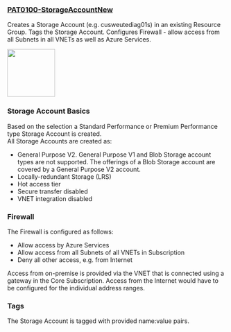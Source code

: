 ### [PAT0100-StorageAccountNew](https://raw.githubusercontent.com/fbodmer/AzureGovernance/master/PAT0100-StorageAccountNew.ps1)

Creates a Storage Account (e.g. cusweutediag01s) in an existing Resource Group. Tags the Storage Account.
Configures Firewall - allow access from all Subnets in all VNETs as well as Azure Services.

<img src="https://github.com/fbodmer/AzureGovernance/wiki/Runbooks/PAT0100.png" width="110">

### Storage Account Basics
Based on the selection a Standard Performance or Premium Performance type Storage Account is created.<br/>
All Storage Accounts are created as:<br/>
* General Purpose V2. General Purpose V1 and Blob Storage account types are not supported. The offerings of a Blob Storage account are covered by a General Purpose V2 account. 
* Locally-redundant Storage (LRS)
* Hot access tier
* Secure transfer disabled
* VNET integration disabled

### Firewall
The Firewall is configured as follows:<br/>
* Allow access by Azure Services
* Allow access from all Subnets of all VNETs in Subscription
* Deny all other access, e.g. from Internet

Access from on-premise is provided via the VNET that is connected using a gateway in the Core Subscription. Access from the Internet would have to be configured for the individual address ranges. 

### Tags
The Storage Account is tagged with provided name:value pairs.
